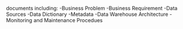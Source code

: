 documents including:
-Business Problem
-Business Requirement 
-Data Sources
-Data Dictionary
-Metadata
-Data Warehouse Architecture
-Monitoring and Maintenance Procedues
